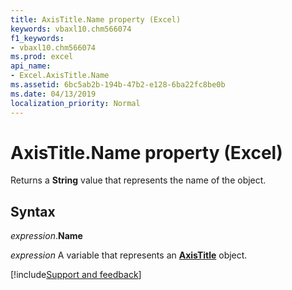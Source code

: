 ```yaml
---
title: AxisTitle.Name property (Excel)
keywords: vbaxl10.chm566074
f1_keywords:
- vbaxl10.chm566074
ms.prod: excel
api_name:
- Excel.AxisTitle.Name
ms.assetid: 6bc5ab2b-194b-47b2-e128-6ba22fc8be0b
ms.date: 04/13/2019
localization_priority: Normal
---
```



# AxisTitle.Name property (Excel)

Returns a **String** value that represents the name of the object.


## Syntax

_expression_.**Name**

_expression_ A variable that represents an **[AxisTitle](Excel.AxisTitle(object).md)** object.




[!include[Support and feedback](~/includes/feedback-boilerplate.md)]
